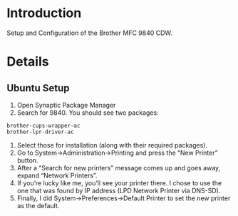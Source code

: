 # Introduction #

Setup and Configuration of the Brother MFC 9840 CDW.


# Details #

## Ubuntu Setup ##
  1. Open Synaptic Package Manager
  1. Search for 9840. You should see two packages:
```
brother-cups-wrapper-ac
brother-lpr-driver-ac
```
  1. Select those for installation (along with their required packages).
  1. Go to System->Administration->Printing and press the “New Printer” button.
  1. After a “Search for new printers” message comes up and goes away, expand “Network Printers”.
  1. If you’re lucky like me, you’ll see your printer there. I chose to use the one that was found by IP address (LPD Network Printer via DNS-SD).
  1. Finally, I did System->Preferences->Default Printer to set the new printer as the default.